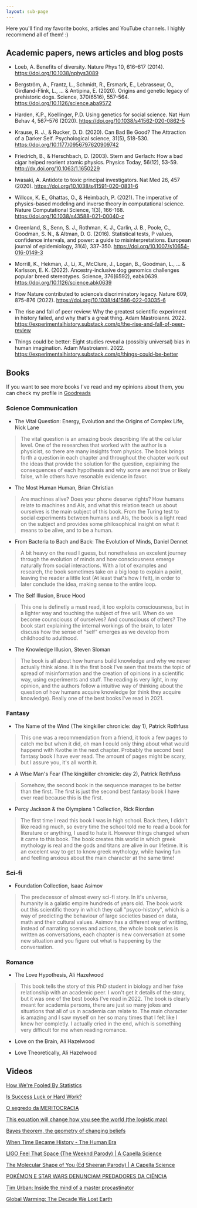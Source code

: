 ```yaml
---
layout: sub-page
---
```


Here you'll find my favorite books, articles and YouTube channels. I highly recommend all of them! :)

## Academic papers, news articles and blog posts

- Loeb, A. Benefits of diversity. Nature Phys 10, 616–617 (2014). https://doi.org/10.1038/nphys3089

- Bergström, A., Frantz, L., Schmidt, R., Ersmark, E., Lebrasseur, O., Girdland-Flink, L., ... & Antipina, E. (2020). Origins and genetic legacy of prehistoric dogs. Science, 370(6516), 557-564. https://doi.org/10.1126/science.aba9572

- Harden, K.P., Koellinger, P.D. Using genetics for social science. Nat Hum Behav 4, 567–576 (2020). https://doi.org/10.1038/s41562-020-0862-5

- Krause, R. J., & Rucker, D. D. (2020). Can Bad Be Good? The Attraction of a Darker Self. Psychological science, 31(5), 518-530. https://doi.org/10.1177/0956797620909742 

- Friedrich, B., & Herschbach, D. (2003). Stern and Gerlach: How a bad cigar helped reorient atomic physics. Physics Today, 56(12), 53-59. http://dx.doi.org/10.1063/1.1650229

- Iwasaki, A. Antidote to toxic principal investigators. Nat Med 26, 457 (2020). https://doi.org/10.1038/s41591-020-0831-6 

- Willcox, K. E., Ghattas, O., & Heimbach, P. (2021). The imperative of physics-based modeling and inverse theory in computational science. Nature Computational Science, 1(3), 166-168. https://doi.org/10.1038/s43588-021-00040-z 

- Greenland, S., Senn, S. J., Rothman, K. J., Carlin, J. B., Poole, C., Goodman, S. N., & Altman, D. G. (2016). Statistical tests, P values, confidence intervals, and power: a guide to misinterpretations. European journal of epidemiology, 31(4), 337-350. https://doi.org/10.1007/s10654-016-0149-3 

- Morrill, K., Hekman, J., Li, X., McClure, J., Logan, B., Goodman, L., ... & Karlsson, E. K. (2022). Ancestry-inclusive dog genomics challenges popular breed stereotypes. Science, 376(6592), eabk0639. https://doi.org/10.1126/science.abk0639

- How Nature contributed to science’s discriminatory legacy. Nature 609, 875-876 (2022). https://doi.org/10.1038/d41586-022-03035-6

- The rise and fall of peer review: Why the greatest scientific experiment in history failed, and why that's a great thing. Adam Mastroianni. 2022. https://experimentalhistory.substack.com/p/the-rise-and-fall-of-peer-review

- Things could be better: Eight studies reveal a (possibly universal) bias in human imagination. Adam Mastroianni. 2022. https://experimentalhistory.substack.com/p/things-could-be-better

## Books

If you want to see more books I've read and my opinions about them, you can check my profile in [Goodreads](https://www.goodreads.com/user/show/118164947-pedro)

### Science Communication

- The Vital Question: Energy, Evolution and the Origins of Complex Life, Nick Lane
>
> The vital question is an amazing book describing life at the cellular level. One of the researches that worked with the author is a physicist, so there are many insights from physics. The book brings forth a question in each chapter and throughout the chapter work out the ideas that provide the solution for the question, explaining the consequences of each hypothesis and why some are not true or likely false, while others have resonable evidence in favor.
>

- The Most Human Human, Brian Christian
>
> Are machines alive? Does your phone deserve rights? How humans relate to machines and AIs, and what this relation teach us about ourselves is the main subject of this book. From the Turing test to social experiments between humans and AIs, the book is a light read on the subject and provides some philosophical insight on what it means to be alive, and to be a human.
>

- From Bacteria to Bach and Back: The Evolution of Minds, Daniel Dennet
>
> A bit heavy on the read I guess, but nonetheless an excelent journey through the evolution of minds and how consciousness emerge naturally from social interactions. With a lot of examples and research, the book sometimes take on a big loop to explain a point, leaving the reader a little lost (At least that's how I felt), in order to later conclude the idea, making sense to the entire loop.
>

- The Self Illusion, Bruce Hood
>
>This one is definetly a must read, it too exploits consciousness, but in a lighter way and touching the subject of free will. When do we become counsciouss of ourselves? And counsciouss of others? The book start explaining the internal workings of the brain, to later discuss how the sense of "self" emerges as we develop from childhood to adulthood.
>

- The Knowledge Illusion, Steven Sloman
>
>The book is all about how humans build knowledge and why we never actually think alone. It is the first book I've seen that treats the topic of spread of misinformation and the creation of opinions in a scientific way, using experiments and stuff. The reading is very light, in my opinion, and the authors follow a intuitive way of thinking about the question of how humans acquire knowledge (or think they acquire knowledge). Really one of the best books I've read in 2021.
>

### Fantasy

- The Name of the Wind (The kingkiller chronicle: day 1), Patrick Rothfuss
>
> This one was a recommendation from a friend, it took a few pages to catch me but when it did, oh man I could only thing about what would happend with Kvothe in the next chapter. Probably the second best fantasy book I have ever read. The amount of pages might be scary, but I assure you, it's all worth it.
>

- A Wise Man's Fear (The kingkiller chronicle: day 2), Patrick Rothfuss
>
> Somehow, the second book in the sequence manages to be better than the first. The first is just the second best fantasy book I have ever read because this is the first.
>

- Percy Jackson & the Olympians 1 Collection, Rick Riordan
>
>The first time I read this book I was in high school. Back then, I didn't like reading much, so every time the school told me to read a book for literature or anything, I used to hate it. However things changed when it came to this book. The book creates this world in which greek mythology is real and the gods and titans are alive in our lifetime. It is an excelent way to get to know greek mythology, while having fun and feelling anxious about the main character at the same time!
>

### Sci-fi

- Foundation Collection, Isaac Asimov
>
> The predecessor of almost every sci-fi story. In it's universe, humanity is a galatic empire hundreds of years old. The book work out this scientific theory in which they call "psyco-history", which is a way of predicting the behaviour of large societies based on data, math and their cultural values. Asimov has a different way of writting, instead of narrating scenes and actions, the whole book series is written as conversations, each chapter is new conversation at some new situation and you figure out what is happening by the conversation.
>

### Romance

- The Love Hypothesis, Ali Hazelwood
>
> This book tells the story of this PhD student in biology and her fake relationship with an academic peer. I won't get it details of the story, but it was one of the best books I've read in 2022. The book is clearly meant for academia persons, there are just so many jokes and situations that all of us in academia can relate to. The main character is amazing and I saw myself on her so many times that I felt like I knew her completly. I actually cried in the end, which is something very difficult for me when reading romance.
>

- Love on the Brain, Ali Hazelwood

- Love Theoretically, Ali Hazelwood

## Videos

[How We're Fooled By Statistics](https://www.youtube.com/watch?v=1tSqSMOyNFE&ab_channel=Veritasium)

[Is Success Luck or Hard Work?](https://www.youtube.com/watch?v=3LopI4YeC4I&ab_channel=Veritasium)

[O segredo da MERITOCRACIA](https://www.youtube.com/watch?v=YINTTVjBrY4&ab_channel=AtilaIamarino)

[This equation will change how you see the world (the logistic map)](https://www.youtube.com/watch?v=ovJcsL7vyrk&ab_channel=Veritasium)

[Bayes theorem, the geometry of changing beliefs](https://www.youtube.com/watch?v=HZGCoVF3YvM&ab_channel=3Blue1Brown)

[When Time Became History - The Human Era](https://www.youtube.com/watch?v=CWu29PRCUvQ&ab_channel=Kurzgesagt%E2%80%93InaNutshell)

[LIGO Feel That Space (The Weeknd Parody) | A Capella Science](https://www.youtube.com/watch?v=degD69wnZcY&ab_channel=acapellascience)

[The Molecular Shape of You (Ed Sheeran Parody) | A Capella Science](https://www.youtube.com/watch?v=f8FAJXPBdOg&ab_channel=acapellascience)

[POKÉMON E STAR WARS DENUNCIAM PREDADORES DA CIÊNCIA](https://www.youtube.com/watch?v=Xj8fw3fkdxM&ab_channel=MeteoroBrasil)

[Tim Urban: Inside the mind of a master procastinator](https://www.youtube.com/watch?v=arj7oStGLkU&ab_channel=TED)

[Global Warming: The Decade We Lost Earth](https://www.youtube.com/watch?v=hvGQMZFP9IA&ab_channel=SimonClark)